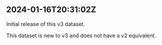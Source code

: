 ## 2024-01-16T20:31:02Z

Initial release of this v3 dataset.

This dataset is new to v3 and does not have a v2 equivalent.
